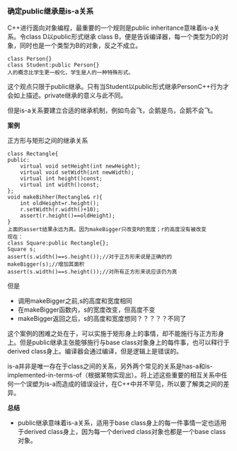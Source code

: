 ### 确定public继承是is-a关系

C++进行面向对象编程，最重要的一个规则是public inheritance意味着is-a关系。令class D以public形式继承 class B，便是告诉编译器，每一个类型为D的对象，同时也是一个类型为B的对象，反之不成立。

```
class Person{}
class Student:public Person{}
人的概念比学生更一般化，学生是人的一种特殊形式。
```

这个观点只限于public继承。只有当Student以public形式继承PersonC++行为才会如上描述。private继承的意义与此不同。

但是is-a关系要建立合适的继承机制，例如鸟会飞，企鹅是鸟，企鹅不会飞。

**案例**

正方形与矩形之间的继承关系

```
class Rectangle{
public:
	virtual void setHeight(int newHeight);
	virtual void setWidth(int newWidth);
	virtual int height()const;
	virtual int width()const;
};
void makeBihher(Rectangle& r){
	int oldHeight=r.height();
	r.setWidth(r.width()+10);
	assert(r.height()==oldHeight);
}
上面的assert结果永远为真。因为makeBigger只改变R的宽度；r的高度没有被改变
现在：
class Square:public Rectangle{};
Square s;
assert(s.width()==s.height());//对于正方形来说是正确的的
makeBigger(s);//增加其面积
assert(s.width()==s.height());//对所有正方形来说应该仍为真

```

但是

* 调用makeBigger之前,s的高度和宽度相同
* 在makeBigger函数内，s的宽度改变，但高度不变
* makeBigger返回之后，s的高度和宽度想同？？？？？不同了

这个案例的困难之处在于，可以实施于矩形身上的事情，却不能施行与正方形身上。但是public继承主张能够施行与base class对象身上的每件事，也可以释行于derived class身上。编译器会通过编译，但是逻辑上是错误的。

is-a并非是唯一存在于class之间的关系，另外两个常见的关系是has-a和is-implemented-in-terms-of（根据某物实现出）。将上述这些重要的相互关系中任何一个误塑为is-a而造成的错误设计，在C++中并不罕见，所以要了解类之间的差异。



**总结** 

* public继承意味着is-a关系，适用于base class身上的每一件事情一定也适用于derived class身上，因为每一个derived class对象也都是一个base  class对象。